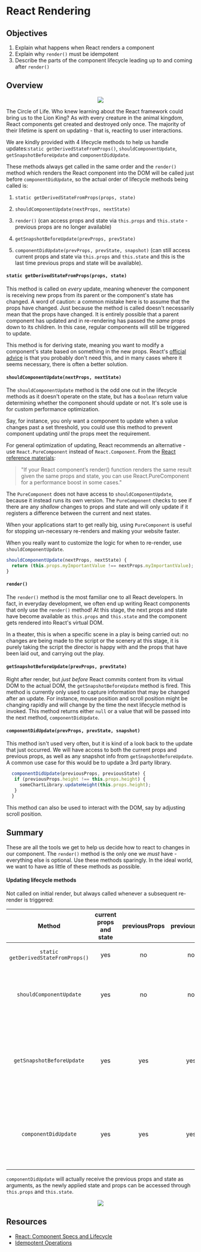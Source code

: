 # React Rendering

## Objectives

1. Explain what happens when React renders a component
2. Explain why `render()` must be idempotent
3. Describe the parts of the component lifecycle leading up to and coming after
   `render()`

## Overview

<p align="center">
  <img src="http://www.awesomelyluvvie.com/wp-content/uploads/2014/04/lion-king-circle-of-life.gif" />
</p>

The Circle of Life. Who knew learning about the React framework could bring us
to the Lion King? As with every creature in the animal kingdom, React components
get created and destroyed only once. The majority of their lifetime is spent on
updating - that is, reacting to user interactions.

We are kindly provided with 4 lifecycle methods to help us handle
updates:`static getDerivedStateFromProps()`, `shouldComponentUpdate`,
`getSnapshotBeforeUpdate` and `componentDidUpdate`.

These methods always get called in the same order and the `render()` method
which renders the React component into the DOM will be called just before
`componentDidUpdate`, so the actual order of lifecycle methods being called is:

1. `static getDerivedStateFromProps(props, state)`

2. `shouldComponentUpdate(nextProps, nextState)`

4. `render()` (can access props and state via `this.props` and `this.state` -
previous props are no longer available)

5. `getSnapshotBeforeUpdate(prevProps, prevState)`

6. `componentDidUpdate(prevProps, prevState, snapshot)` (can still access
current props and state via `this.props` and `this.state` and this is the last
time previous props and state will be available).

#### `static getDerivedStateFromProps(props, state)`

This method is called on _every_ update, meaning whenever the component is
receiving new props from its parent or the component's state has changed. A
word of caution: a common mistake here is to assume that the props have changed.
Just because the method is called doesn't necessarily mean that the props have
changed. It is entirely possible that a parent component has updated and in
re-rendering has passed the _same_ props down to its children. In this case,
regular components will still be triggered to update.

This method is for deriving state, meaning you want to modify a component's state
based on something in the new props. React's [official advice][derived] is that
you probably don't need this, and in many cases where it seems necessary, there
is often a better solution.

#### `shouldComponentUpdate(nextProps, nextState)`

The `shouldComponentUpdate` method is the odd one out in the lifecycle methods
as it doesn't operate on the state, but has a `Boolean` return value determining
whether the component should update or not. It's sole use is for custom
performance optimization.

Say, for instance, you only want a component to update when a value changes
past a set threshold, you could use this method to prevent component updating
_until_ the props meet the requirement.

For general optimization of updating, React recommends an alternative - use
`React.PureComponent` instead of `React.Component`. From the [React reference
materials][pure]:

> "If your React component’s render() function renders the same result given the
same props and state, you can use React.PureComponent for a performance boost in
some cases."

The `PureComponent` does not have access to `shouldComponentUpdate`, because it
instead runs its own version. The `PureComponent` checks to see if there are any
_shallow_ changes to props and state and will only update if it registers a
difference between the current and next states.

When your applications start to get really big, using `PureComponent` is useful
for stopping un-necessary re-renders and making your website faster.

When you really want to customize the logic for when to re-render, use
`shouldComponentUpdate`.

```javascript
shouldComponentUpdate(nextProps, nextState) {
  return (this.props.myImportantValue !== nextProps.myImportantValue);
}
```

#### `render()`

The `render()` method is the most familiar one to all React developers. In fact,
in everyday development, we often end up writing React components that only use
the `render()` method! At this stage, the next props and state have become
available as `this.props` and `this.state` and the component gets rendered
into React's virtual DOM.

In a theater, this is when a specific scene in a play is being carried out: no
changes are being made to the script or the scenery at this stage, it is purely
taking the script the director is happy with and the props that have been laid
out, and carrying out the play.

#### `getSnapshotBeforeUpdate(prevProps, prevState)`

Right after render, but _just before_ React commits content from its virtual DOM
to the actual DOM, the `getSnapshotBeforeUpdate` method is fired.
This method is currently only used to capture information that may be changed
after an update. For instance, mouse position and scroll position might be
changing rapidly and will change by the time the next lifecycle method is
invoked. This method returns either `null` or a value that will be passed into
the next method, `componentDidUpdate`.

#### `componentDidUpdate(prevProps, prevState, snapshot)`

This method isn't used very often, but it is kind of a look back to the update
that just occurred. We will have access to both the current props and previous
props, as well as any snapshot info from `getSnapshotBeforeUpdate`. A common use
case for this would be to update a 3rd party library.

```javascript
  componentDidUpdate(previousProps, previousState) {
   if (previousProps.height !== this.props.height) {
     someChartLibrary.updateHeight(this.props.height);
   }
  }
```

This method can also be used to interact with the DOM, say by adjusting scroll position.

## Summary

These are all the tools we get to help us decide how to react to changes in our
component. The `render()` method is the only one we *must* have - everything
else is optional. Use these methods sparingly. In the ideal world, we want to
have as little of these methods as possible.

#### Updating lifecycle methods

Not called on initial render, but always called whenever a subsequent re-render is triggered:

| Method            | current props and state | previousProps | previousState | nextProps |  nextState | Can call `this.setState` | Called when?               | Used for                                                                                    |
|:-------------------------:|:---------:|:---------:|:----------------------:|:-------------------------------------------------------:|:--------------------------------------------------------------------------------:|:---------:|:---------:|:----------------------:|
| `static getDerivedStateFromProps()` |    yes    |     no    |     no    |     no    |     no    |     yes     |     before every render  |   Not used often |
|   `shouldComponentUpdate`   |    yes    |    no    |    no    |    yes    |    yes   |    yes    | before every re-render (not initially) | can be used to stop unnecessary re-renders for performance optimization |
|     `getSnapshotBeforeUpdate`    |    yes   |    yes   |    yes   |    no   |    no   |    yes   | just before React updates and commits new content to the DOM | used rarely; can capture data that may be changing rapidly |
|     `componentDidUpdate`    |    yes   |    yes    |    yes    |    no   |    no    |    yes    | just after a re-render has finished | any DOM updates following a render (mostly interacting with 3rd party libraries) |

`componentDidUpdate` will actually receive the previous props and state as arguments, as the newly applied state and props can be accessed through `this.props` and `this.state`.

<p align="center">
  <img src="https://media.giphy.com/media/wDOFUCaxyv2XC/giphy.gif" />
</p>

## Resources

- [React: Component Specs and Lifecycle](https://github.com/learn-co-curriculum/react-rendering)
- [Idempotent Operations](https://stackoverflow.com/questions/1077412/what-is-an-idempotent-operation)

[derived]: https://reactjs.org/blog/2018/06/07/you-probably-dont-need-derived-state.html
[pure]: https://reactjs.org/docs/react-api.html#reactpurecomponent

